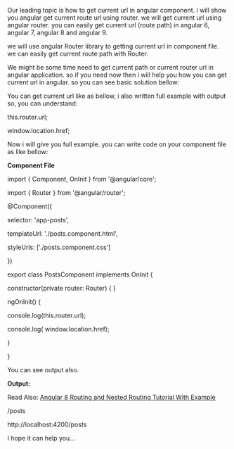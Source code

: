Our leading topic is how to get current url in angular component. i will show you angular get current route url using router. we will get current url using angular router. you can easily get current url (route path) in angular 6, angular 7, angular 8 and angular 9.

we will use angular Router library to getting current url in component file. we can easily get current route path with Router.

We might be some time need to get current path or current router url in angular application. so if you need now then i will help you how you can get current url in angular. so you can see basic solution bellow:

You can get current url like as bellow, i also written full example with output so, you can understand:

this.router.url;

window.location.href;

Now i will give you full example. you can write code on your component file as like bellow:

**Component File**

import  {  Component,  OnInit  }  from  '@angular/core';

import  {  Router  }  from  '@angular/router';

@Component({

 selector:  'app-posts',

 templateUrl:  './posts.component.html',

 styleUrls:  ['./posts.component.css']

})

export  class  PostsComponent  implements  OnInit  {

 constructor(private router:  Router)  {  }

 ngOnInit()  {

 console.log(this.router.url);

 console.log( window.location.href);

  }

}

You can see output also.

**Output:**

Read Also:  [Angular 8 Routing and Nested Routing Tutorial With Example](https://www.itsolutionstuff.com/post/angular-8-routing-and-nested-routing-tutorial-with-exampleexample.html)

/posts

http://localhost:4200/posts

I hope it can help you...
